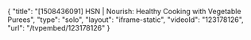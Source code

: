 {
    "title": "[1508436091] HSN | Nourish: Healthy Cooking with Vegetable Purees",
    "type": "solo",
    "layout": "iframe-static",
    "videoId": "123178126",
    "url": "\/tvpembed\/123178126"
}
